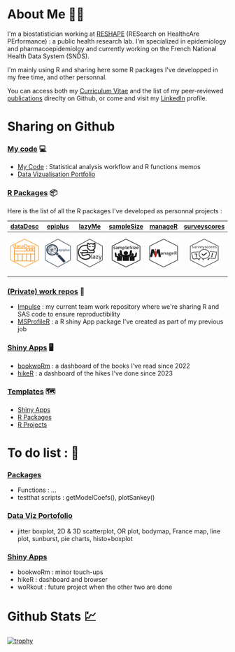 # About Me :technologist:

I'm a biostatistician working at [RESHAPE](https://www.reshapelab.fr/fr) (RESearch on HealthcAre PErformance) : a public health research lab. I'm specialized in epidemiology and pharmacoepidemiolgy and currently working on the French National Health Data System (SNDS).

I'm mainly using R and sharing here some R packages I've developped in my free time, and other personnal.

You can access both my [Curriculum Vitae](https://github.com/HugoMrth/HugoMrth/blob/main/CV.pdf) and the list of my peer-reviewed [publications](https://github.com/HugoMrth/HugoMrth/blob/main/Publications.md) direclty on Github, or come and visit my [LinkedIn](https://www.linkedin.com/in/hugo-marthinet-b96aa4133/) profile.

# Sharing on Github

### <ins>My code</ins> :computer:

* [My Code](https://github.com/HugoMrth/my-code) : Statistical analysis workflow and R functions memos
* [Data Vizualisation Portfolio](https://hugomrth.github.io/dataVizualisationPortfolio/)

### <ins>R Packages</ins> :package:

Here is the list of all the R packages I've developed as personnal projects : 

| [dataDesc](https://github.com/HugoMrth/dataDesc) | [epiplus](https://github.com/HugoMrth/epiplus) | [lazyMe](https://github.com/HugoMrth/lazyMe) | [sampleSize](https://github.com/HugoMrth/sampleSize) | [manageR](https://github.com/HugoMrth/manageR) | [surveyscores](https://github.com/HugoMrth/surveyscores) |
|----------|----------|----------|----------|----------|----------|
| <p align="center"> <img src="https://github.com/HugoMrth/dataDesc/blob/main/inst/logo.png" title="dataDesc"  alt="dataDesc" width="65" height="65"/> </p> | <p align="center"> <img src="https://github.com/HugoMrth/epiplus/blob/main/inst/logo.png" title="epiplus"  alt="epiplus" width="65" height="65"/> </p> | <p align="center"> <img src="https://github.com/HugoMrth/lazyMe/blob/main/inst/logo.png" title="lazyMe"  alt="lazyMe" width="65" height="65"/> </p> | <p align="center"> <img src="https://github.com/HugoMrth/sampleSize/blob/main/inst/logo.png" title="sampleSize"  alt="sampleSize" width="65" height="65"/> </p> | <p align="center"> <img src="https://github.com/HugoMrth/manageR/blob/main/inst/logo.png" title="manageR"  alt="manageR" width="65" height="65"/> </p> | <p align="center"> <img src="https://github.com/HugoMrth/surveyscores/blob/main/inst/logo.png" title="surveyscores"  alt="surveyscores" width="65" height="65"/> </p> |

### <ins>(Private) work repos</ins> :no_entry_sign:

* [Impulse](https://github.com/HugoMrth/Impulse-SDS) : my current team work repository where we're sharing R and SAS code to ensure reproductibility
* [MSProfileR](https://github.com/HugoMrth/MSProfileR) : a R shiny App package I've created as part of my previous job

### <ins>Shiny Apps</ins> :desktop_computer:

* [bookwoRm](https://github.com/HugoMrth/bookwoRm) : a dashboard of the books I've read since 2022
* [hikeR](https://github.com/HugoMrth/hikeR) : a dashboard of the hikes I've done since 2023

### <ins>Templates</ins> :world_map:

 * [Shiny Apps](https://github.com/HugoMrth/shinyTemplate)
 * [R Packages](https://github.com/HugoMrth/pkgTemplate) 
 * [R Projects](https://github.com/HugoMrth/RporjTemplate)




# To do list : 🚀

### <ins>Packages</ins>
* Functions : ...
* testthat scripts : getModelCoefs(), plotSankey()
### <ins>Data Viz Portofolio</ins>
* jitter boxplot, 2D & 3D scatterplot, OR plot, bodymap, France map, line plot, sunburst, pie charts, histo+boxplot
### <ins>Shiny Apps</ins>
* bookwoRm : minor touch-ups
* hikeR : dashboard and browser
* woRkout : future project when the other two are done



# Github Stats :chart:

[![trophy](https://github-profile-trophy.vercel.app/?username=HugoMrth&theme=onedark)](https://github.com/ryo-ma/github-profile-trophy)
  
<!--- 
---

  
<p align="center">
  <img width="800" height="220" src="https://streak-stats.demolab.com?user=HugoMrth&theme=highcontrast&hide_border=true&border_radius=5&card_width=800">
</p>


---


<p align="center">
  <img width="600" height="200" src="https://github-readme-stats.vercel.app/api?username=HugoMrth&show_icons=true&theme=vision-friendly-dark">
  <img width="400" height="200" src="https://github-readme-stats.vercel.app/api/top-langs/?username=HugoMrth&size_weight=0.0005&count_weight=0.3&layout=compact&theme=vision-friendly-dark">
</p>
 
---> 






